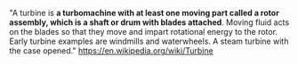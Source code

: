 "A turbine is **a turbomachine with at least one moving part called a rotor assembly, which is a shaft or drum with blades attached**. Moving fluid acts on the blades so that they move and impart rotational energy to the rotor. Early turbine examples are windmills and waterwheels. A steam turbine with the case opened."
https://en.wikipedia.org/wiki/Turbine